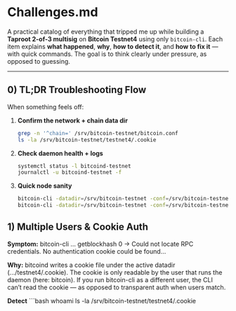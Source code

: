 # Challenges.md

A practical catalog of everything that tripped me up while building a **Taproot 2-of-3 multisig** on **Bitcoin Testnet4** using only `bitcoin-cli`. Each item explains **what happened**, **why**, **how to detect it**, and **how to fix it** — with quick commands. The goal is to think clearly under pressure, as opposed to guessing.

---

## 0) TL;DR Troubleshooting Flow

When something feels off:

1. **Confirm the network + chain data dir**
   ```bash
   grep -n '^chain=' /srv/bitcoin-testnet/bitcoin.conf
   ls -la /srv/bitcoin-testnet/testnet4/.cookie

2. **Check daemon health + logs**
    ```bash
    systemctl status -l bitcoind-testnet
    journalctl -u bitcoind-testnet -f

3. **Quick node sanity**
    ```bash
    bitcoin-cli -datadir=/srv/bitcoin-testnet -conf=/srv/bitcoin-testnet/bitcoin.conf -getinfo
    bitcoin-cli -datadir=/srv/bitcoin-testnet -conf=/srv/bitcoin-testnet/bitcoin.conf getblockchaininfo | jq '.blocks,.headers'

## 1) Multiple Users & Cookie Auth

**Symptom:**
bitcoin-cli ... getblockhash 0 →
Could not locate RPC credentials. No authentication cookie could be found...

**Why:**
bitcoind writes a cookie file under the active datadir (.../testnet4/.cookie). The cookie is only readable by the user that runs the daemon (here: bitcoin). If you run bitcoin-cli as a different user, the CLI can’t read the cookie — as opposed to transparent auth when users match.

**Detect**
    ```bash
    whoami
    ls -la /srv/bitcoin-testnet/testnet4/.cookie
